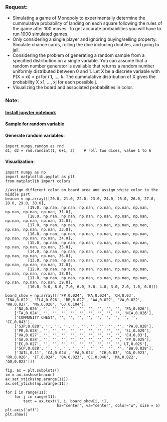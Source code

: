 ### **Request**:  
  * Simulating a game of Monopoly to experimentally determine the cummulative probability of landing on each square following the rules of the game after 100 moves. To get accurate probabilities you will have to run 1000 simulated games.  
  * Only considering a single player and ignoring buying/selling property. Simulate chance cards, rolling the dice including doubles, and going to jail.  
  * Considering the problem of generating a random sample from a specified distribution on a single variable. You can assume that a random number generator is available that returns a random number uniformly distributed between 0 and 1. Let X be a discrete variable with P(X = xi) = pi for i 1, ..., k. The cummulative distribution of X gives the probability X x1, ..., xj for each possible j.  
  * Visualizing the board and associated probabilities in color.  
### **Note**:
#### **[Install jupyter notebook](http://jupyter.org/install)**  
#### **[Sample for random variable](https://connex.csc.uvic.ca/access/content/group/7961b163-7f3f-42e5-bb82-d17069d39906/Notebooks/data_mining_random_variables.ipynb)**

#### **Generate random variables**:
```
import numpy.random as rnd
d1, d2 = rnd.randint(1, 6+1, 2)    # roll two dices, value 1 to 6
```
#### **Visualization**:
```
import numpy as np
import matplotlib.pyplot as plt
from matplotlib import colors

//assign different color on board area and assign white color to the middle part
beacon = np.array([[20.0, 21.0, 22.0, 23.0, 24.0, 25.0, 26.0, 27.0, 28.0, 29.0, 30.0],
	      [19.0, np.nan, np.nan, np.nan, np.nan, np.nan, np.nan, np.nan, np.nan, np.nan, 31.0],
          [18.0, np.nan, np.nan, np.nan, np.nan, np.nan, np.nan, np.nan, np.nan, np.nan, 32.0],
          [17.0, np.nan, np.nan, np.nan, np.nan, np.nan, np.nan, np.nan, np.nan, np.nan, 33.0],
          [16.0, np.nan, np.nan, np.nan, np.nan, np.nan, np.nan, np.nan, np.nan, np.nan, 34.0],
          [15.0, np.nan, np.nan, np.nan, np.nan, np.nan, np.nan, np.nan, np.nan, np.nan, 35.0],
          [14.0, np.nan, np.nan, np.nan, np.nan, np.nan, np.nan, np.nan, np.nan, np.nan, 36.0],
          [13.0, np.nan, np.nan, np.nan, np.nan, np.nan, np.nan, np.nan, np.nan, np.nan, 37.0],
          [12.0, np.nan, np.nan, np.nan, np.nan, np.nan, np.nan, np.nan, np.nan, np.nan, 38.0],
          [11.0, np.nan, np.nan, np.nan, np.nan, np.nan, np.nan, np.nan, np.nan, np.nan, 39.0],
          [10.0, 9.0, 8.0, 7.0, 6.0, 5.0, 4.0, 3.0, 2.0, 1.0, 0.0]])

board_show = np.array([['FP,0.024', 'KA,0.024', 'CH,0.03', 'INA,0.022', 'ILA,0.026', 'BR,0.027', 'AA,0.022', 'VA,0.022', 'WW,0.027', 'MG,0.020', 'GJ,0.104'],
	['NA,0.026', '', '', '', '', '', '', '', '', '', 'PA,0.026'],
	['TA,0.024', '', '', '', '', '', '', '', '', '', 'NCA,0.026'],
	['COMMUNITY CHEST', '', '', '', '', '', '', '', '', '', 'CC,0.043'],
	['SJP,0.028', '', '', '', '', '', '', '', '', '', 'PA,0.028'],
	['PR,0.028', '', '', '', '', '', '', '', '', '', 'SL,0.029'],
	['VA,0.027', '', '', '', '', '', '', '', '', '', 'CH,0.03'],
	['SA,0.028', '', '', '', '', '', '', '', '', '', 'PP,0.025'],
	['EC,0.027', '', '', '', '', '', '', '', '', '','LT,0.025'],
	['SCP,0.028', '', '', '', '', '', '', '', '', '', 'BW,0.028'],
	['JAIL,0.11', 'CA,0.024', 'VA,0.024', 'CH,0.03', 'OA,0.023', 'RR,0.026', 'IT,0.024', 'BA,0.023', 'CC,0.046', 'MA,0.022', 'GO,0.023']])

fig, ax = plt.subplots()
im = ax.imshow(beacon)
ax.set_xticks(np.arange(11))
ax.set_yticks(np.arange(11))

for i in range(11):
    for j in range(11):
        text = ax.text(j, i, board_show[i, j],
                       ha="center", va="center", color="w", size = 5)
plt.axis('off')
plt.show()
```
